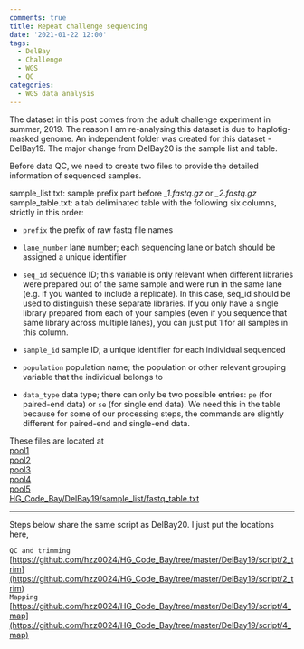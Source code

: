 ```yaml
---
comments: true
title: Repeat challenge sequencing
date: '2021-01-22 12:00'
tags:
  - DelBay
  - Challenge
  - WGS
  - QC
categories:
  - WGS data analysis
--- 
```


The dataset in this post comes from the adult challenge experiment in summer, 2019. The reason I am re-analysing this dataset is due to haplotig-masked genome. An independent folder was created for this dataset - DelBay19. The major change from DelBay20 is the sample list and table. 

Before data QC, we need to create two files to provide the detailed information of sequenced samples.

sample_list.txt: sample prefix part before *_1.fastq.gz* or *_2.fastq.gz*
sample_table.txt: a tab deliminated table with the following six columns, strictly in this order:

  - `prefix` the prefix of raw fastq file names

  - `lane_number` lane number; each sequencing lane or batch should be
    assigned a unique identifier

  - `seq_id` sequence ID; this variable is only relevant when different
    libraries were prepared out of the same sample and were run in the
    same lane (e.g. if you wanted to include a replicate). In this case,
    seq\_id should be used to distinguish these separate libraries. If
    you only have a single library prepared from each of your samples
    (even if you sequence that same library across multiple lanes), you
    can just put 1 for all samples in this column.

  - `sample_id` sample ID; a unique identifier for each individual
    sequenced

  - `population` population name; the population or other relevant
    grouping variable that the individual belongs to

  - `data_type` data type; there can only be two possible entries: `pe`
    (for paired-end data) or `se` (for single end data). We need this in
    the table because for some of our processing steps, the commands are
    slightly different for paired-end and single-end data.

These files are located at            
[pool1](https://github.com/hzz0024/HG_Code_Bay/blob/master/DelBay19/sample_lists/fastq_list_1.txt)            
[pool2](https://github.com/hzz0024/HG_Code_Bay/blob/master/DelBay19/sample_lists/fastq_list_2.txt)             
[pool3](https://github.com/hzz0024/HG_Code_Bay/blob/master/DelBay19/sample_lists/fastq_list_3.txt)             
[pool4](https://github.com/hzz0024/HG_Code_Bay/blob/master/DelBay19/sample_lists/fastq_list_4.txt)             
[pool5](https://github.com/hzz0024/HG_Code_Bay/blob/master/DelBay19/sample_lists/fastq_list_5.txt)                     
[HG_Code_Bay/DelBay19/sample_list/fastq_table.txt](https://github.com/hzz0024/HG_Code_Bay/blob/master/DelBay19/sample_lists/fastq_table.txt)            

---

Steps below share the same script as DelBay20. I just put the locations here,

`QC and trimming` [https://github.com/hzz0024/HG_Code_Bay/tree/master/DelBay19/script/2_trim](https://github.com/hzz0024/HG_Code_Bay/tree/master/DelBay19/script/2_trim)            
`Mapping` [https://github.com/hzz0024/HG_Code_Bay/tree/master/DelBay19/script/4_map](https://github.com/hzz0024/HG_Code_Bay/tree/master/DelBay19/script/4_map)            









